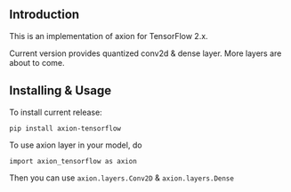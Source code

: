 ## Introduction

This is an implementation of axion for TensorFlow 2.x.

Current version provides quantized conv2d & dense layer. More layers are about to come.

## Installing & Usage

To install current release:

`pip install axion-tensorflow`

To use axion layer in your model, do

`import axion_tensorflow as axion`

Then you can use `axion.layers.Conv2D` & `axion.layers.Dense`